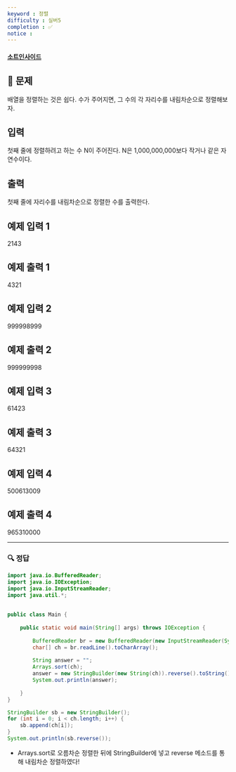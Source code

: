 ```yaml
---
keyword : 정렬
difficulty : 실버5
completion : ✅
notice : 
---
```


#### [소트인사이드](https://www.acmicpc.net/problem/1427)

## 📝 문제

배열을 정렬하는 것은 쉽다. 수가 주어지면, 그 수의 각 자리수를 내림차순으로 정렬해보자.

## 입력

첫째 줄에 정렬하려고 하는 수 N이 주어진다. N은 1,000,000,000보다 작거나 같은 자연수이다.

## 출력

첫째 줄에 자리수를 내림차순으로 정렬한 수를 출력한다.

## 예제 입력 1 

2143

## 예제 출력 1 

4321

## 예제 입력 2 

999998999

## 예제 출력 2 

999999998

## 예제 입력 3 

61423

## 예제 출력 3 

64321

## 예제 입력 4 

500613009

## 예제 출력 4 

965310000


---

### 🔍 정답

```java
import java.io.BufferedReader;  
import java.io.IOException;  
import java.io.InputStreamReader;  
import java.util.*;  
  
  
public class Main {  
  
    public static void main(String[] args) throws IOException {  
  
        BufferedReader br = new BufferedReader(new InputStreamReader(System.in));  
        char[] ch = br.readLine().toCharArray();  
  
        String answer = "";  
        Arrays.sort(ch);  
        answer = new StringBuilder(new String(ch)).reverse().toString();  
        System.out.println(answer);  
  
    }  
}
```

```java
StringBuilder sb = new StringBuilder();  
for (int i = 0; i < ch.length; i++) {  
    sb.append(ch[i]);  
}  
System.out.println(sb.reverse());
```
- Arrays.sort로 오름차순 정렬한 뒤에 StringBuilder에 넣고 reverse 메소드를 통해 내림차순 정렬하였다!